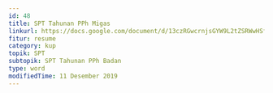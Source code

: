 ```yaml
---
id: 48
title: SPT Tahunan PPh Migas
linkurl: https://docs.google.com/document/d/13czRGwcrnjsGYW9L2tZSRWwHSfNU4F0hciRd5uxgV14/edit?usp=drivesdk
fitur: resume
category: kup
topik: SPT
subtopik: SPT Tahunan PPh Badan
type: word
modifiedTime: 11 Desember 2019
---
```


